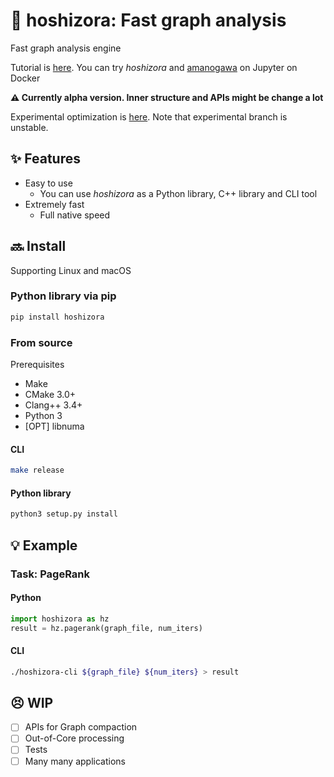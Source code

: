 # :stars: hoshizora: Fast graph analysis
Fast graph analysis engine

Tutorial is [here](https://github.com/hoshizora-project/tutorial).
You can try *hoshizora* and [amanogawa](https://github.com/hoshizora-project/amanogawa) on Jupyter on Docker

**:warning: Currently alpha version. Inner structure and APIs might be change a lot**

Experimental optimization is [here](https://github.com/amaya382/hoshizora/tree/experimental).
Note that experimental branch is unstable.


## :sparkles: Features
* Easy to use
  * You can use *hoshizora* as a Python library, C++ library and CLI tool
* Extremely fast
  * Full native speed


## :soon: Install
Supporting Linux and macOS

### Python library via pip
```sh
pip install hoshizora
```

### From source
Prerequisites
* Make
* CMake 3.0+ 
* Clang++ 3.4+
* Python 3
* \[OPT\] libnuma

#### CLI
```sh
make release
```

#### Python library
```sh
python3 setup.py install
```


## :bulb: Example
### Task: PageRank
#### Python
```python
import hoshizora as hz
result = hz.pagerank(graph_file, num_iters)
```

#### CLI
```sh
./hoshizora-cli ${graph_file} ${num_iters} > result
```


## :persevere: WIP
* [ ] APIs for Graph compaction
* [ ] Out-of-Core processing
* [ ] Tests
* [ ] Many many applications